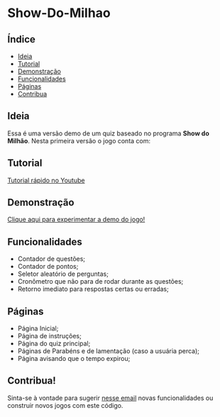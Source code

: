 # Show-Do-Milhao

## Índice

* [Ideia](https://github.com/LeonardoAGermano/Show-Do-Milhao#ideia)
* [Tutorial](https://github.com/LeonardoAGermano/Show-Do-Milhao#tutorial)
* [Demonstração](https://github.com/LeonardoAGermano/Show-Do-Milhao#demonstração)
* [Funcionalidades](https://github.com/LeonardoAGermano/Show-Do-Milhao#funcionalidades)
* [Páginas](https://github.com/LeonardoAGermano/Show-Do-Milhao#páginas)
* [Contribua](https://github.com/LeonardoAGermano/Show-Do-Milhao#contribua)

## Ideia
Essa é uma versão demo de um quiz baseado no programa **Show do Milhão**. Nesta primeira versão o jogo conta com:

## Tutorial

[Tutorial rápido no Youtube](https://www.youtube.com/watch?v=8d1acBT48nY&feature=youtu.be)

## Demonstração

[Clique aqui para experimentar a demo do jogo!]()

## Funcionalidades

* Contador de questões;
* Contador de pontos;
* Seletor aleatório de perguntas;
* Cronômetro que não para de rodar durante as questões;
* Retorno imediato para respostas certas ou erradas;

## Páginas

* Página Inicial;
* Página de instruções;
* Página do quiz principal;
* Páginas de Parabéns e de lamentação (caso a usuária perca);
* Página avisando que o tempo expirou;

## Contribua!

Sinta-se à vontade para sugerir [nesse email](mailto:oleonardoag@gmail.com) novas funcionalidades ou construir novos jogos com este código.
